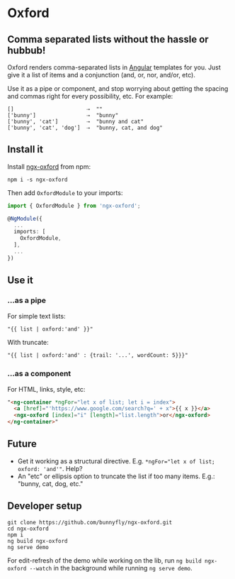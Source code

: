 # Oxford

## Comma separated lists without the hassle or hubbub!

Oxford renders comma-separated lists in [Angular](https://angular.io/) templates for you. Just give
it a list of items and a conjunction (and, or, nor, and/or, etc).

Use it as a pipe or component, and stop worrying about getting the spacing and commas right for
every possibility, etc. For example:

```
[]                       ⇢  ""
['bunny']                ⇢  "bunny"
['bunny', 'cat']         ⇢  "bunny and cat"
['bunny', 'cat', 'dog']  ⇢  "bunny, cat, and dog"
```

## Install it

Install [ngx-oxford](https://www.npmjs.com/package/ngx-oxford) from npm:

```shell
npm i -s ngx-oxford
```

Then add `OxfordModule` to your imports:

```ts
import { OxfordModule } from 'ngx-oxford';

@NgModule({
  ...
  imports: [
    OxfordModule,
  ],
  ...
})
```

## Use it

### ...as a pipe

For simple text lists:

```html
"{{ list | oxford:'and' }}"
```

With truncate:

```html
"{{ list | oxford:'and' : {trail: '...', wordCount: 5}}}"
```

### ...as a component

For HTML, links, style, etc:

```html
"<ng-container *ngFor="let x of list; let i = index">
  <a [href]="'https://www.google.com/search?q=' + x">{{ x }}</a>
  <ngx-oxford [index]="i" [length]="list.length">or</ngx-oxford>
</ng-container>"
```

## Future

- Get it working as a structural directive. E.g. `*ngFor="let x of list; oxford: 'and'"`. Help?
- An "etc" or ellipsis option to truncate the list if too many items. E.g.: "bunny, cat, dog, etc."

## Developer setup

```shell
git clone https://github.com/bunnyfly/ngx-oxford.git
cd ngx-oxford
npm i
ng build ngx-oxford
ng serve demo
```

For edit-refresh of the demo while working on the lib, run `ng build ngx-oxford --watch` in the
background while running `ng serve demo`.

